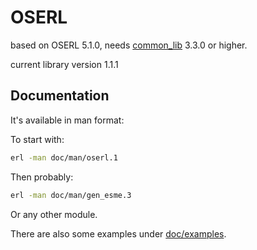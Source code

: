 # OSERL

based on OSERL 5.1.0, needs [common_lib](https://github.com/funbox/common_lib) 3.3.0 or higher.

current library version 1.1.1

## Documentation

It's available in man format:

To start with:

```bash
erl -man doc/man/oserl.1
```

Then probably:

```bash
erl -man doc/man/gen_esme.3
```

Or any other module.

There are also some examples under [doc/examples](doc/examples).
